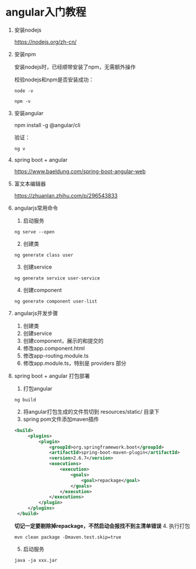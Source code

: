 # angular入门教程

1. 安装nodejs

   https://nodejs.org/zh-cn/

2. 安装npm

   安装nodejs时，已经顺带安装了npm，无需额外操作

   校验nodejs和npm是否安装成功：

   ```
   node -v
   ```

   ```
   npm -v
   ```

3. 安装angular

   npm install -g @angular/cli

   验证：
   ```
   ng v
   ```

4. spring boot + angular

   https://www.baeldung.com/spring-boot-angular-web

5. 富文本编辑器

   https://zhuanlan.zhihu.com/p/296543833

6. angularjs常用命令
   1. 启动服务
   ```
   ng serve --open
   ```
   2. 创建类
   ```
   ng generate class user
   ```
   3. 创建service
   ```
   ng generate service user-service
   ```
   4. 创建component
   ```
   ng generate component user-list
   ```
7. angularjs开发步骤
   1. 创建类
   2. 创建service
   3. 创建component，展示的和提交的
   4. 修改app.component.html
   5. 修改app-routing.module.ts
   6. 修改app.module.ts，特别是 providers 部分
8. spring boot + angular 打包部署
   1. 打包angular
   ```
   ng build
   ```
   2. 将angular打包生成的文件剪切到 resources/static/ 目录下
   3. spring pom文件添加maven插件
   ```xml
   <build>
        <plugins>
            <plugin>
                <groupId>org.springframework.boot</groupId>
                <artifactId>spring-boot-maven-plugin</artifactId>
                <version>2.6.7</version>
                <executions>
                    <execution>
                        <goals>
                            <goal>repackage</goal>
                        </goals>
                    </execution>
                </executions>
            </plugin>
        </plugins>
    </build>
   ```
   <strong>切记一定要剔除掉repackage，不然启动会报找不到主清单错误</strong>
   4. 执行打包
   ```
   mvn clean package -Dmaven.test.skip=true
   ```
   5. 启动服务
   ```
   java -ja xxx.jar
   ```